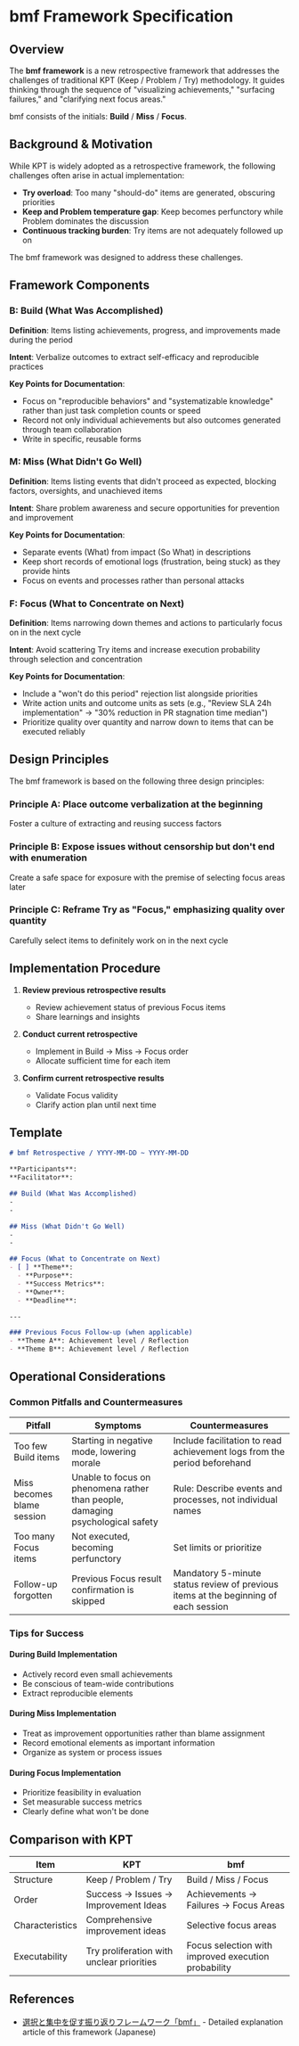# bmf Framework Specification

## Overview

The **bmf framework** is a new retrospective framework that addresses the challenges of traditional KPT (Keep / Problem / Try) methodology. It guides thinking through the sequence of "visualizing achievements," "surfacing failures," and "clarifying next focus areas."

bmf consists of the initials: **Build** / **Miss** / **Focus**.

## Background & Motivation

While KPT is widely adopted as a retrospective framework, the following challenges often arise in actual implementation:

- **Try overload**: Too many "should-do" items are generated, obscuring priorities
- **Keep and Problem temperature gap**: Keep becomes perfunctory while Problem dominates the discussion
- **Continuous tracking burden**: Try items are not adequately followed up on

The bmf framework was designed to address these challenges.

## Framework Components

### B: Build (What Was Accomplished)

**Definition**: Items listing achievements, progress, and improvements made during the period

**Intent**: Verbalize outcomes to extract self-efficacy and reproducible practices

**Key Points for Documentation**:
- Focus on "reproducible behaviors" and "systematizable knowledge" rather than just task completion counts or speed
- Record not only individual achievements but also outcomes generated through team collaboration
- Write in specific, reusable forms

### M: Miss (What Didn't Go Well)

**Definition**: Items listing events that didn't proceed as expected, blocking factors, oversights, and unachieved items

**Intent**: Share problem awareness and secure opportunities for prevention and improvement

**Key Points for Documentation**:
- Separate events (What) from impact (So What) in descriptions
- Keep short records of emotional logs (frustration, being stuck) as they provide hints
- Focus on events and processes rather than personal attacks

### F: Focus (What to Concentrate on Next)

**Definition**: Items narrowing down themes and actions to particularly focus on in the next cycle

**Intent**: Avoid scattering Try items and increase execution probability through selection and concentration

**Key Points for Documentation**:
- Include a "won't do this period" rejection list alongside priorities
- Write action units and outcome units as sets (e.g., "Review SLA 24h implementation" → "30% reduction in PR stagnation time median")
- Prioritize quality over quantity and narrow down to items that can be executed reliably

## Design Principles

The bmf framework is based on the following three design principles:

### Principle A: Place outcome verbalization at the beginning
Foster a culture of extracting and reusing success factors

### Principle B: Expose issues without censorship but don't end with enumeration
Create a safe space for exposure with the premise of selecting focus areas later

### Principle C: Reframe Try as "Focus," emphasizing quality over quantity
Carefully select items to definitely work on in the next cycle

## Implementation Procedure

1. **Review previous retrospective results**
   - Review achievement status of previous Focus items
   - Share learnings and insights

2. **Conduct current retrospective**
   - Implement in Build → Miss → Focus order
   - Allocate sufficient time for each item

3. **Confirm current retrospective results**
   - Validate Focus validity
   - Clarify action plan until next time

## Template

```markdown
# bmf Retrospective / YYYY-MM-DD ~ YYYY-MM-DD

**Participants**:
**Facilitator**:

## Build (What Was Accomplished)
-
-

## Miss (What Didn't Go Well)
-
-

## Focus (What to Concentrate on Next)
- [ ] **Theme**:
  - **Purpose**:
  - **Success Metrics**:
  - **Owner**:
  - **Deadline**:

---

### Previous Focus Follow-up (when applicable)
- **Theme A**: Achievement level / Reflection
- **Theme B**: Achievement level / Reflection
```

## Operational Considerations

### Common Pitfalls and Countermeasures

| Pitfall | Symptoms | Countermeasures |
|---------|----------|-----------------|
| Too few Build items | Starting in negative mode, lowering morale | Include facilitation to read achievement logs from the period beforehand |
| Miss becomes blame session | Unable to focus on phenomena rather than people, damaging psychological safety | Rule: Describe events and processes, not individual names |
| Too many Focus items | Not executed, becoming perfunctory | Set limits or prioritize |
| Follow-up forgotten | Previous Focus result confirmation is skipped | Mandatory 5-minute status review of previous items at the beginning of each session |

### Tips for Success

#### During Build Implementation
- Actively record even small achievements
- Be conscious of team-wide contributions
- Extract reproducible elements

#### During Miss Implementation
- Treat as improvement opportunities rather than blame assignment
- Record emotional elements as important information
- Organize as system or process issues

#### During Focus Implementation
- Prioritize feasibility in evaluation
- Set measurable success metrics
- Clearly define what won't be done

## Comparison with KPT

| Item | KPT | bmf |
|------|-----|-----|
| Structure | Keep / Problem / Try | Build / Miss / Focus |
| Order | Success → Issues → Improvement Ideas | Achievements → Failures → Focus Areas |
| Characteristics | Comprehensive improvement ideas | Selective focus areas |
| Executability | Try proliferation with unclear priorities | Focus selection with improved execution probability |

## References

- [選択と集中を促す振り返りフレームワーク「bmf」](https://bmf-tech.com/posts/%e9%81%b8%e6%8a%9e%e3%81%a8%e9%9b%86%e4%b8%ad%e3%82%92%e4%bf%83%e3%81%99%e6%8c%af%e3%82%8a%e8%bf%94%e3%82%8a%e3%83%95%e3%83%ac%e3%83%bc%e3%83%a0%e3%83%af%e3%83%bc%e3%82%af%e3%80%8cbmf%e3%80%8d) - Detailed explanation article of this framework (Japanese)
